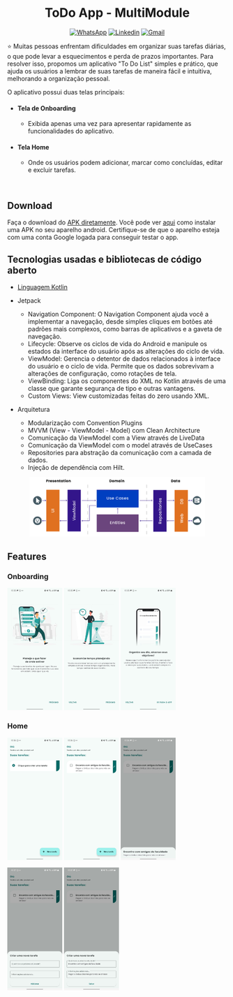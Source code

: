 <h1 align="center">ToDo App - MultiModule</h1>

<p align="center">
  <a href="https://wa.me/+5574999637391"><img alt="WhatsApp" src="https://img.shields.io/badge/WhatsApp-25D366?style=for-the-badge&logo=whatsapp&logoColor=white"/></a>
  <a href="https://www.linkedin.com/in/pedro-henrique-de-souza-araujo/"><img alt="Linkedin" src="https://img.shields.io/badge/LinkedIn-0077B5?style=for-the-badge&logo=linkedin&logoColor=white"/></a>
  <a href="mailto:pedro.steam2016@hotmail.com"><img alt="Gmail" src="https://img.shields.io/badge/Gmail-D14836?style=for-the-badge&logo=gmail&logoColor=white"/></a>
</p>

<p align="center">  

⭐ Muitas pessoas enfrentam dificuldades em organizar suas tarefas diárias, o que pode levar a esquecimentos e perda de prazos importantes. Para resolver isso, propomos um aplicativo "To Do List" simples e prático, que ajuda os usuários a lembrar de suas tarefas de maneira fácil e intuitiva, melhorando a organização pessoal.

O aplicativo possui duas telas principais:
- #### Tela de Onboarding
  - Exibida apenas uma vez para apresentar rapidamente as funcionalidades do aplicativo.
 
- #### Tela Home
  - Onde os usuários podem adicionar, marcar como concluídas, editar e excluir tarefas.
</p>
</br>

## Download
Faça o download do <a href="apk/todoapp.apk?raw=true">APK diretamente</a>. Você pode ver <a href="https://www.google.com/search?q=como+instalar+um+apk+no+android">aqui</a> como instalar uma APK no seu aparelho android.
Certifique-se de que o aparelho esteja com uma conta Google logada para conseguir testar o app.

## Tecnologias usadas e bibliotecas de código aberto

- [Linguagem Kotlin](https://kotlinlang.org/)

- Jetpack
  - Navigation Component: O Navigation Component ajuda você a implementar a navegação, desde simples cliques em botões até padrões mais complexos, como barras de aplicativos e a gaveta de navegação.
  - Lifecycle: Observe os ciclos de vida do Android e manipule os estados da interface do usuário após as alterações do ciclo de vida.
  - ViewModel: Gerencia o detentor de dados relacionados à interface do usuário e o ciclo de vida. Permite que os dados sobrevivam a alterações de configuração, como   rotações de tela.
  - ViewBinding: Liga os componentes do XML no Kotlin através de uma classe que garante segurança de tipo e outras vantagens.
  - Custom Views: View customizadas feitas do zero usando XML.

- Arquitetura
  - Modularização com Convention Plugins   
  - MVVM (View - ViewModel - Model) com Clean Architecture
  - Comunicação da ViewModel com a View através de LiveData
  - Comunicação da ViewModel com o model através de UseCases
  - Repositories para abstração da comunicação com a camada de dados.
  - Injeção de dependência com Hilt.

<p float="left" align="center">
 <img src="prints/arch2.png" width="80%"/>
</p>

## Features

### Onboarding
<p float="left" align="left">
  <img src="prints/onboarding1.jpeg" width="25%"/>
  <img src="prints/onboarding2.jpeg" width="25%"/>
  <img src="prints/onboarding3.jpeg" width="25%"/>
</p>

### Home
<p float="left" align="left">
  <img src="prints/home_sem_tarefa.jpeg" width="25%"/>
  <img src="prints/home_com_tarefa.jpeg" width="25%"/>
  <img src="prints/detalhe.jpeg" width="25%"/>
</p>
<p float="left" align="left">
  <img src="prints/criar.jpeg" width="25%"/>
  <img src="prints/editar.jpeg" width="25%"/>

</p>
